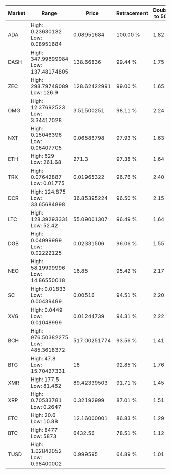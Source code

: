 | Market | Range | Price| Retracement | Doubles to 50% |
| --- | --- | --- | --- | --- |
| ADA | High: 0.23630132<br />Low: 0.08951684 | 0.08951684 | 100.00 % | 1.82 |
| DASH | High: 347.99699984<br />Low: 137.48174805 | 138.66836 | 99.44 % | 1.75 |
| ZEC | High: 298.79749089<br />Low: 126.9 | 128.62422991 | 99.00 % | 1.65 |
| OMG | High: 12.37692523<br />Low: 3.34417028 | 3.51500251 | 98.11 % | 2.24 |
| NXT | High: 0.15046396<br />Low: 0.06407705 | 0.06586798 | 97.93 % | 1.63 |
| ETH | High: 629<br />Low: 261.68 | 271.3 | 97.38 % | 1.64 |
| TRX | High: 0.07642887<br />Low: 0.01775 | 0.01965322 | 96.76 % | 2.40 |
| DCR | High: 124.875<br />Low: 33.65684898 | 36.85395224 | 96.50 % | 2.15 |
| LTC | High: 128.39293331<br />Low: 52.42 | 55.09001307 | 96.49 % | 1.64 |
| DGB | High: 0.04999999<br />Low: 0.02222125 | 0.02331506 | 96.06 % | 1.55 |
| NEO | High: 58.19999996<br />Low: 14.86550018 | 16.85 | 95.42 % | 2.17 |
| SC | High: 0.01833<br />Low: 0.00439499 | 0.00516 | 94.51 % | 2.20 |
| XVG | High: 0.0449<br />Low: 0.01048999 | 0.01244739 | 94.31 % | 2.22 |
| BCH | High: 976.50382275<br />Low: 485.3618372 | 517.00251774 | 93.56 % | 1.41 |
| BTG | High: 47.8<br />Low: 15.70427331 | 18 | 92.85 % | 1.76 |
| XMR | High: 177.5<br />Low: 81.462 | 89.42339503 | 91.71 % | 1.45 |
| XRP | High: 0.70533781<br />Low: 0.2647 | 0.32192999 | 87.01 % | 1.51 |
| ETC | High: 20.6<br />Low: 10.88 | 12.16000001 | 86.83 % | 1.29 |
| BTC | High: 8477<br />Low: 5873 | 6432.56 | 78.51 % | 1.12 |
| TUSD | High: 1.02842052<br />Low: 0.98400002 | 0.999595 | 64.89 % | 1.01 |
